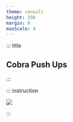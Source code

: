 ```yaml
---
theme: consult
height: 550
margin: 0
maxScale: 4
---
```

<!-- slide template="[[gym-ex]]" -->

::: title
## Cobra Push Ups
:::

::: instruction

![](https://i.imgur.com/HJyPQlW.gif)<!-- element style="width:500px;object-fit:contain" -->

:::